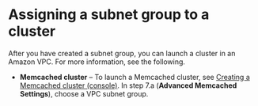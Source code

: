 # Assigning a subnet group to a cluster<a name="SubnetGroups.Assigning"></a>

After you have created a subnet group, you can launch a cluster in an Amazon VPC\. For more information, see the following\.
+ **Memcached cluster** – To launch a Memcached cluster, see [Creating a Memcached cluster \(console\)](Clusters.Create-mc.md#Clusters.Create.CON.Memcached)\. In step 7\.a \(**Advanced Memcached Settings**\), choose a VPC subnet group\.